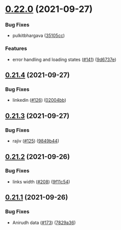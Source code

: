 # [0.22.0](https://github.com/EddieHubCommunity/LinkFree/compare/v0.21.4...v0.22.0) (2021-09-27)


### Bug Fixes

* pulkitbhargava ([35105cc](https://github.com/EddieHubCommunity/LinkFree/commit/35105ccd06dd77dd459f0514301cacff141f0b46))


### Features

* error handling and loading states ([#141](https://github.com/EddieHubCommunity/LinkFree/issues/141)) ([9d6737e](https://github.com/EddieHubCommunity/LinkFree/commit/9d6737ef79651ad0acfdca955e955104a6e86235))



## [0.21.4](https://github.com/EddieHubCommunity/LinkFree/compare/v0.21.3...v0.21.4) (2021-09-27)


### Bug Fixes

* linkedin ([#126](https://github.com/EddieHubCommunity/LinkFree/issues/126)) ([02004bb](https://github.com/EddieHubCommunity/LinkFree/commit/02004bbbdaaf4c8148efb565260659727b26f0ea))



## [0.21.3](https://github.com/EddieHubCommunity/LinkFree/compare/v0.21.2...v0.21.3) (2021-09-27)


### Bug Fixes

* rajiv ([#125](https://github.com/EddieHubCommunity/LinkFree/issues/125)) ([9849b44](https://github.com/EddieHubCommunity/LinkFree/commit/9849b4483bb4a1a80cb57456dd5ebcbece49c77f))



## [0.21.2](https://github.com/EddieHubCommunity/LinkFree/compare/v0.21.1...v0.21.2) (2021-09-26)


### Bug Fixes

* links width ([#208](https://github.com/EddieHubCommunity/LinkFree/issues/208)) ([9f11c54](https://github.com/EddieHubCommunity/LinkFree/commit/9f11c54987212b67d37b57df9377b67686d2776f))



## [0.21.1](https://github.com/EddieHubCommunity/LinkFree/compare/v0.21.0...v0.21.1) (2021-09-26)


### Bug Fixes

* Anirudh data ([#173](https://github.com/EddieHubCommunity/LinkFree/issues/173)) ([7829a36](https://github.com/EddieHubCommunity/LinkFree/commit/7829a36c3081033608872661759d4c207b6d8646))



